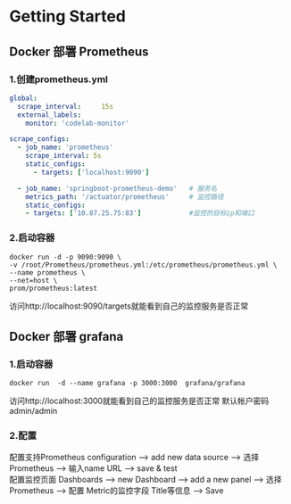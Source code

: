 # Getting Started

## Docker 部署 Prometheus

### 1.创建prometheus.yml
```yaml
global:
  scrape_interval:     15s 
  external_labels:
    monitor: 'codelab-monitor'

scrape_configs:
  - job_name: 'prometheus'
    scrape_interval: 5s
    static_configs:
      - targets: ['localhost:9090']

  - job_name: 'springboot-prometheus-demo'   # 服务名
    metrics_path: '/actuator/prometheus'     # 监控路径
    static_configs:
    - targets: ['10.87.25.75:83']            #监控的目标ip和端口
```
### 2.启动容器
```shell
docker run -d -p 9090:9090 \
-v /root/Prometheus/prometheus.yml:/etc/prometheus/prometheus.yml \
--name prometheus \
--net=host \
prom/prometheus:latest
```
访问http://localhost:9090/targets就能看到自己的监控服务是否正常



## Docker 部署 grafana
### 1.启动容器
```shell
docker run  -d --name grafana -p 3000:3000  grafana/grafana
```

访问http://localhost:3000就能看到自己的监控服务是否正常
默认帐户密码admin/admin
### 2.配置
配置支持Prometheus
configuration --> add new data source  -->  选择Prometheus --> 输入name  URL --> save & test  
配置监控页面
Dashboards  --> new Dashboard --> add  a new panel --> 选择Prometheus --> 配置 Metric的监控字段  Title等信息 --> Save
